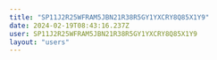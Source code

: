```yaml
---
title: "SP11J2R25WFRAM5JBN21R38R5GY1YXCRY8Q85X1Y9"
date: 2024-02-19T08:43:16.237Z
user: SP11J2R25WFRAM5JBN21R38R5GY1YXCRY8Q85X1Y9
layout: "users"
---
```

    